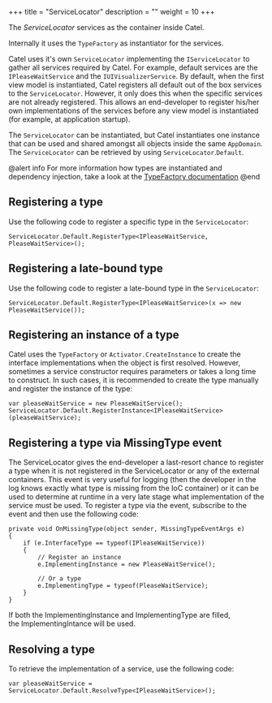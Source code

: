 +++
title = "ServiceLocator" 
description = ""
weight = 10
+++

The *ServiceLocator* services as the container inside Catel.

Internally it uses the `TypeFactory` as instantiator for the services.

Catel uses it's own `ServiceLocator` implementing the `IServiceLocator` to gather all services required by Catel. For example, default services are the `IPleaseWaitService` and the `IUIVisualizerService`. By default, when the first view model is instantiated, Catel registers all default out of the box services to the `ServiceLocator`. However, it only does this when the specific services are not already registered. This allows an end-developer to register his/her own implementations of the services before any view model is instantiated (for example, at application startup).

The `ServiceLocator` can be instantiated, but Catel instantiates one instance that can be used and shared amongst all objects inside the same `AppDomain`. The `ServiceLocator` can be retrieved by using `ServiceLocator`.`Default`.

@alert info
For more information how types are instantiated and dependency injection, take a look at the [TypeFactory documentation](./typefactory.md)
@end

## Registering a type

Use the following code to register a specific type in the `ServiceLocator`:

```
ServiceLocator.Default.RegisterType<IPleaseWaitService, PleaseWaitService>();
```

## Registering a late-bound type

Use the following code to register a late-bound type in the `ServiceLocator`:

```
ServiceLocator.Default.RegisterType<IPleaseWaitService>(x => new PleaseWaitService());
```

## Registering an instance of a type

Catel uses the `TypeFactory` or `Activator.CreateInstance` to create the interface implementations when the object is first resolved. However, sometimes a service constructor requires parameters or takes a long time to construct. In such cases, it is recommended to create the type manually and register the instance of the type:

```
var pleaseWaitService = new PleaseWaitService();
ServiceLocator.Default.RegisterInstance<IPleaseWaitService>(pleaseWaitService);
```

## Registering a type via MissingType event

The ServiceLocator gives the end-developer a last-resort chance to register a type when it is not registered in the ServiceLocator or any of the external containers. This event is very useful for logging (then the developer in the log knows exactly what type is missing from the IoC container) or it can be used to determine at runtime in a very late stage what implementation of the service must be used. To register a type via the event, subscribe to the event and then use the following code:

```
private void OnMissingType(object sender, MissingTypeEventArgs e)
{
    if (e.InterfaceType == typeof(IPleaseWaitService))
    {
        // Register an instance
        e.ImplementingInstance = new PleaseWaitService();

        // Or a type
        e.ImplementingType = typeof(PleaseWaitService);
    }
}
```

If both the ImplementingInstance and ImplementingType are filled, the ImplementingIntance will be used.

## Resolving a type

To retrieve the implementation of a service, use the following code:

```
var pleaseWaitService = ServiceLocator.Default.ResolveType<IPleaseWaitService>();
```
